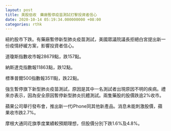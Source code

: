 ```yaml
---
layout: post
title: 美股低收　藥廠暫停疫苗測試打擊投資者信心
date: 2020-10-14 05:19:34.000000000 +08:00
categories: rthk
---
```


紐約股市下跌。有藥廠暫停新型肺炎疫苗測試，美國眾議院議長拒絕白宮提出新一份疫情紓緩方案，影響投資者信心。

道瓊斯指數收市報28679點，跌157點。

納斯達克指數報11863點，跌12點。

標準普爾500指數報3511點，跌22點。

強生暫停旗下新型肺炎疫苗測試，原因是其中一名測試者出現原因不明的疾病。禮來亦表示，因為安全原因暫停新型肺炎抗體測試。兩隻藥股的股價跌逾2%收市。

蘋果公司舉行發布會，推出新一代iPhone同其他新產品。消息未能刺激股價，蘋果收市跌2.7%。

摩根大通同花旗季度業績較預期理想，但股價分別下跌1.6%及4.8%。
